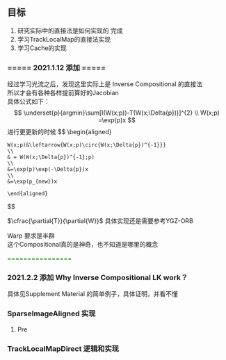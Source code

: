 <!--
 * @Author: Liu Weilong
 * @Date: 2021-01-04 09:16:13
 * @LastEditors: Liu Weilong 
 * @LastEditTime: 2021-02-02 17:21:42
 * @FilePath: /3rd-test-learning/31. orb_slam_related/YGZ/doc/Theory.md
 * @Description: 
-->

## 目标
1. 研究实际中的直接法是如何实现的     完成
2. 学习TrackLocalMap的直接法实现
3. 学习Cache的实现

### ===== 2021.1.12 添加 =====
经过学习光流之后，发现这里实际上是 Inverse Compositional 的直接法<br>
所以才会有各种各样提前算好的Jacobian<br>
具体公式如下：<br>
$$
    \underset{p}{argmin}\sum[I(W(x;p))-T(W(x;\Delta{p}))]^{2}
    \\
    W(x;p) =\exp(p)x
$$
进行更更新的时候
$$
    \begin{aligned}

    W(x;p)&\leftarrow{W(x;p)\circ{W(x;\Delta{p})^{-1}}}  
    \\
    & = W(W(x;\Delta{p})^{-1};p)  
    \\   
    &=\exp(p)\exp(-\Delta{p})x
    \\
    &=\exp(p_{new})x
    
    \end{aligned}
$$

$\cfrac{\partial{T}}{\partial{W}}$ 具体实现还是需要参考YGZ-ORB

Warp 要求是半群<br>
这个Compositional真的是神奇，也不知道是哪里的概念

<font Color="Green">================</font>

### 2021.2.2 添加 Why Inverse Compositional LK work？
具体见Supplement Material 的简单例子，具体证明，并看不懂


### SparseImageAligned 实现
1. Pre


### TrackLocalMapDirect 逻辑和实现